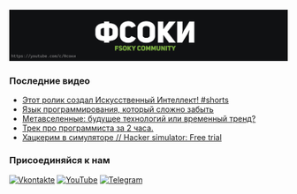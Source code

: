 [![Header](https://github.com/Fsoky/Fsoky/blob/main/assets/header-github.jpg)](https://youtube.com/c/Фсоки)

### Последние видео
<!-- YOUTUBE:START -->
- [Этот ролик создал Искусственный Интеллект! #shorts](https://www.youtube.com/watch?v=h0os239mCoM)
- [Язык программирования, который сложно забыть](https://www.youtube.com/watch?v=99LAQ5arlec)
- [Метавселенные: будущее технологий или временный тренд?](https://www.youtube.com/watch?v=glX_i4k_9c4)
- [Трек про программиста за 2 часа.](https://www.youtube.com/watch?v=H7sPLc2_QNw)
- [Хацкерим в симуляторе // Hacker simulator: Free trial](https://www.youtube.com/watch?v=eESwbSSWVkw)
<!-- YOUTUBE:END -->

### Присоединяйся к нам
[![Vkontakte](https://img.shields.io/badge/Vkontakte-black?style=for-the-badge&logo=VK)](https://vk.com/fsoky)
[![YouTube](https://img.shields.io/badge/YouTube-red?style=for-the-badge&logo=YouTube)](https://youtube.com/c/Фсоки)
[![Telegram](https://img.shields.io/badge/Telegram-blue?style=for-the-badge&logo=Telegram)](https://t.me/fsokycommunity)
